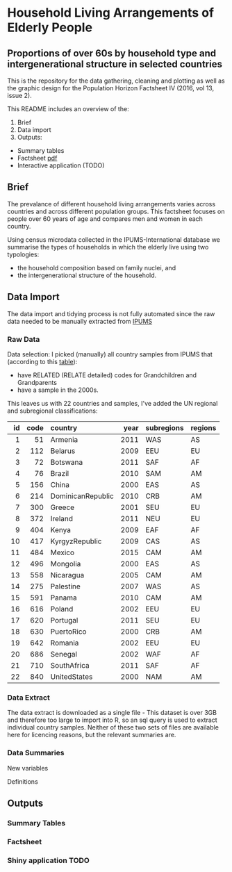 # Household Living Arrangements of Elderly People

## Proportions of over 60s by household type and intergenerational structure in selected countries

This is the repository for the data gathering, cleaning and plotting as well as the graphic design for the Population Horizon Factsheet IV (2016, vol 13, issue 2). 

This README includes an overview of the:

1. Brief
2. Data import
3. Outputs:
  * Summary tables
  * Factsheet [pdf](poster/PH.13.02.FS.pdf)
  * Interactive application (TODO)
 
## Brief

The prevalance of different household living arrangements varies across countries and across different population groups. This factsheet focuses on people over 60 years of age and compares men and women in each country. 

Using census microdata collected in the IPUMS-International database we summarise the types of households in which the elderly live using  two typologies:

*  the household composition based on family nuclei, and
* the intergenerational structure of the household. 

## Data Import

The data import and tidying process is not fully automated since the raw data needed to be manually extracted from [IPUMS](https://international.ipums.org/international/)

### Raw Data

Data selection: I picked (manually) all country samples from IPUMS that (according to this [table](https://international.ipums.org/international-action/variables/RELATE#codes_section)):

* have RELATED (RELATE detailed) codes for Grandchildren and Grandparents 
* have a sample in the 2000s.

This leaves us with 22 countries and samples, I've added the UN regional and subregional classifications:

| id| code|country           | year|subregions |regions |
|--:|----:|:-----------------|----:|:----------|:-------|
|  1|   51|Armenia           | 2011|WAS        |AS      |
|  2|  112|Belarus           | 2009|EEU        |EU      |
|  3|   72|Botswana          | 2011|SAF        |AF      |
|  4|   76|Brazil            | 2010|SAM        |AM      |
|  5|  156|China             | 2000|EAS        |AS      |
|  6|  214|DominicanRepublic | 2010|CRB        |AM      |
|  7|  300|Greece            | 2001|SEU        |EU      |
|  8|  372|Ireland           | 2011|NEU        |EU      |
|  9|  404|Kenya             | 2009|EAF        |AF      |
| 10|  417|KyrgyzRepublic    | 2009|CAS        |AS      |
| 11|  484|Mexico            | 2015|CAM        |AM      |
| 12|  496|Mongolia          | 2000|EAS        |AS      |
| 13|  558|Nicaragua         | 2005|CAM        |AM      |
| 14|  275|Palestine         | 2007|WAS        |AS      |
| 15|  591|Panama            | 2010|CAM        |AM      |
| 16|  616|Poland            | 2002|EEU        |EU      |
| 17|  620|Portugal          | 2011|SEU        |EU      |
| 18|  630|PuertoRico        | 2000|CRB        |AM      |
| 19|  642|Romania           | 2002|EEU        |EU      |
| 20|  686|Senegal           | 2002|WAF        |AF      |
| 21|  710|SouthAfrica       | 2011|SAF        |AF      |
| 22|  840|UnitedStates      | 2000|NAM        |AM      |

### Data Extract

The data extract is downloaded as a single file - This dataset is over 3GB and therefore too large to import into R, so an sql query is used to extract individual country samples. Neither of these two sets of files are available here for licencing reasons, but the relevant summaries are. 

### Data Summaries

New variables

Definitions



## Outputs

### Summary Tables 

### Factsheet

### Shiny application TODO